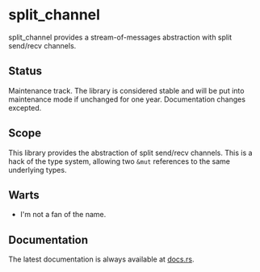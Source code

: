 split_channel
=============

split_channel provides a stream-of-messages abstraction with split send/recv channels.

Status
------

Maintenance track.  The library is considered stable and will be put into maintenance mode if unchanged for one year.
Documentation changes excepted.

Scope
-----

This library provides the abstraction of split send/recv channels.  This is a hack of the type system, allowing two
`&mut` references to the same underlying types.

Warts
-----

- I'm not a fan of the name.

Documentation
-------------

The latest documentation is always available at [docs.rs](https://docs.rs/split_channel/latest/split_channel/).
